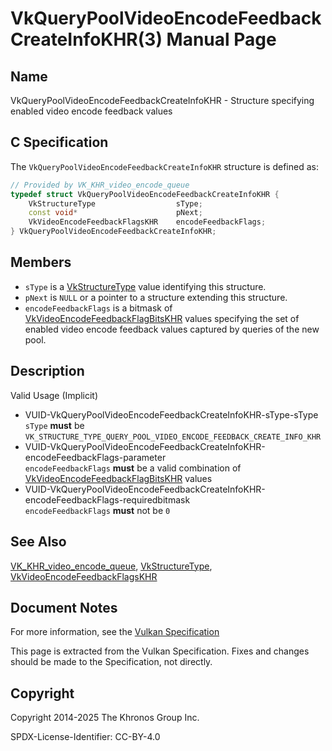 # VkQueryPoolVideoEncodeFeedbackCreateInfoKHR(3) Manual Page

## Name

VkQueryPoolVideoEncodeFeedbackCreateInfoKHR - Structure specifying enabled video encode feedback values



## [](#_c_specification)C Specification

The `VkQueryPoolVideoEncodeFeedbackCreateInfoKHR` structure is defined as:

```c++
// Provided by VK_KHR_video_encode_queue
typedef struct VkQueryPoolVideoEncodeFeedbackCreateInfoKHR {
    VkStructureType                  sType;
    const void*                      pNext;
    VkVideoEncodeFeedbackFlagsKHR    encodeFeedbackFlags;
} VkQueryPoolVideoEncodeFeedbackCreateInfoKHR;
```

## [](#_members)Members

- `sType` is a [VkStructureType](https://registry.khronos.org/vulkan/specs/latest/man/html/VkStructureType.html) value identifying this structure.
- `pNext` is `NULL` or a pointer to a structure extending this structure.
- `encodeFeedbackFlags` is a bitmask of [VkVideoEncodeFeedbackFlagBitsKHR](https://registry.khronos.org/vulkan/specs/latest/man/html/VkVideoEncodeFeedbackFlagBitsKHR.html) values specifying the set of enabled video encode feedback values captured by queries of the new pool.

## [](#_description)Description

Valid Usage (Implicit)

- [](#VUID-VkQueryPoolVideoEncodeFeedbackCreateInfoKHR-sType-sType)VUID-VkQueryPoolVideoEncodeFeedbackCreateInfoKHR-sType-sType  
  `sType` **must** be `VK_STRUCTURE_TYPE_QUERY_POOL_VIDEO_ENCODE_FEEDBACK_CREATE_INFO_KHR`
- [](#VUID-VkQueryPoolVideoEncodeFeedbackCreateInfoKHR-encodeFeedbackFlags-parameter)VUID-VkQueryPoolVideoEncodeFeedbackCreateInfoKHR-encodeFeedbackFlags-parameter  
  `encodeFeedbackFlags` **must** be a valid combination of [VkVideoEncodeFeedbackFlagBitsKHR](https://registry.khronos.org/vulkan/specs/latest/man/html/VkVideoEncodeFeedbackFlagBitsKHR.html) values
- [](#VUID-VkQueryPoolVideoEncodeFeedbackCreateInfoKHR-encodeFeedbackFlags-requiredbitmask)VUID-VkQueryPoolVideoEncodeFeedbackCreateInfoKHR-encodeFeedbackFlags-requiredbitmask  
  `encodeFeedbackFlags` **must** not be `0`

## [](#_see_also)See Also

[VK\_KHR\_video\_encode\_queue](https://registry.khronos.org/vulkan/specs/latest/man/html/VK_KHR_video_encode_queue.html), [VkStructureType](https://registry.khronos.org/vulkan/specs/latest/man/html/VkStructureType.html), [VkVideoEncodeFeedbackFlagsKHR](https://registry.khronos.org/vulkan/specs/latest/man/html/VkVideoEncodeFeedbackFlagsKHR.html)

## [](#_document_notes)Document Notes

For more information, see the [Vulkan Specification](https://registry.khronos.org/vulkan/specs/latest/html/vkspec.html#VkQueryPoolVideoEncodeFeedbackCreateInfoKHR)

This page is extracted from the Vulkan Specification. Fixes and changes should be made to the Specification, not directly.

## [](#_copyright)Copyright

Copyright 2014-2025 The Khronos Group Inc.

SPDX-License-Identifier: CC-BY-4.0